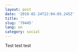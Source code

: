 ```yaml
---
layout: post
date: '2019-02-24T22:04:05.245Z'
title: ''
slug: '79445'
lang: en
category: social
---
```

Test test test
